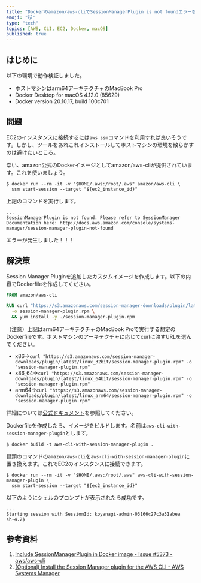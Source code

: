 ```yaml
---
title: "Dockerのamazon/aws-cliでSessionManagerPlugin is not foundエラーを回避する方法"
emoji: "😽"
type: "tech"
topics: [AWS, CLI, EC2, Docker, macOS]
published: true
---
```

## はじめに

以下の環境で動作検証しました。

- ホストマシンはarm64アーキテクチャのMacBook Pro
- Docker Desktop for macOS 4.12.0 (85629)
- Docker version 20.10.17, build 100c701

## 問題

EC2のインスタンスに接続するには`aws ssm`コマンドを利用すれば良いそうです。しかし、ツールをあれこれインストールしてホストマシンの環境を散らかすのは避けたいところ。

幸い、amazon公式のDockerイメージとしてamazon/aws-cliが提供されています。これを使いましょう。

```console
$ docker run --rm -it -v "$HOME/.aws:/root/.aws" amazon/aws-cli \
  ssm start-session --target "${ec2_instance_id}"
```

上記のコマンドを実行します。

```console
...
SessionManagerPlugin is not found. Please refer to SessionManager Documentation here: http://docs.aws.amazon.com/console/systems-manager/session-manager-plugin-not-found
```

エラーが発生しました！！！

## 解決策

Session Manager Pluginを追加したカスタムイメージを作成します。以下の内容でDockerfileを作成してください。

```dockerfile
FROM amazon/aws-cli

RUN curl "https://s3.amazonaws.com/session-manager-downloads/plugin/latest/linux_arm64/session-manager-plugin.rpm" \
  -o session-manager-plugin.rpm \
  && yum install -y ./session-manager-plugin.rpm
```

（注意）上記はarm64アーキテクチャのMacBook Proで実行する想定のDockerfileです。ホストマシンのアーキテクチャに応じてcurlに渡すURLを選んでください。

- x86→`curl "https://s3.amazonaws.com/session-manager-downloads/plugin/latest/linux_32bit/session-manager-plugin.rpm" -o "session-manager-plugin.rpm"`
- x86_64→`curl "https://s3.amazonaws.com/session-manager-downloads/plugin/latest/linux_64bit/session-manager-plugin.rpm" -o "session-manager-plugin.rpm"`
- arm64→`curl "https://s3.amazonaws.com/session-manager-downloads/plugin/latest/linux_arm64/session-manager-plugin.rpm" -o "session-manager-plugin.rpm"`

詳細については[公式ドキュメント](https://docs.aws.amazon.com/systems-manager/latest/userguide/session-manager-working-with-install-plugin.html#install-plugin-linux)を参照してください。

Dockerfileを作成したら、イメージをビルドします。名前は`aws-cli-with-session-manager-plugin`とします。

```console
$ docker build -t aws-cli-with-session-manager-plugin .
```

冒頭のコマンドの`amazon/aws-cli`を`aws-cli-with-session-manager-plugin`に置き換えます。これでEC2のインスタンスに接続できます。

```console
$ docker run --rm -it -v "$HOME/.aws:/root/.aws" aws-cli-with-session-manager-plugin \
  ssm start-session --target "${ec2_instance_id}"
```

以下のようにシェルのプロンプトが表示されたら成功です。

```console
...
Starting session with SessionId: koyanagi-admin-03166c27c3a31abea
sh-4.2$
```

## 参考資料

1. [Include SessionManagerPlugin in Docker image - Issue #5373 - aws/aws-cli](https://github.com/aws/aws-cli/issues/5373)
2. [(Optional) Install the Session Manager plugin for the AWS CLI - AWS Systems Manager](https://docs.aws.amazon.com/systems-manager/latest/userguide/session-manager-working-with-install-plugin.html#install-plugin-linux)
